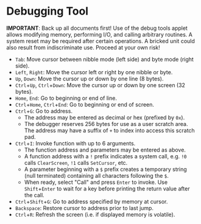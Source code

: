 Debugging Tool
==============

**IMPORTANT**: Back up all documents first! Use of the debug tools applet
allows modifying memory, performing I/O, and calling arbitrary routines. A
system reset may be required after certain operations. A bricked unit could
also result from indiscriminate use. Proceed at your own risk!

* `Tab`: Move cursor between nibble mode (left side) and byte mode (right side).
* `Left`, `Right`: Move the cursor left or right by one nibble or byte.
* `Up`, `Down`: Move the cursor up or down by one line (8 bytes).
* `Ctrl`+`Up`, `Ctrl`+`Down`: Move the cursor up or down by one screen (32 bytes).
* `Home`, `End`: Go to beginning or end of line.
* `Ctrl`+`Home`, `Ctrl`+`End`: Go to beginning or end of screen.
* `Ctrl`+`G`: Go to address.
  * The address may be entered as decimal or hex (prefixed by `0x`).
  * The debugger reserves 256 bytes for use as a user scratch area. The address
    may have a suffix of `+` to index into access this scratch pad.
* `Ctrl`+`I`: Invoke function with up to 6 arguments.
  * The function address and parameters may be entered as above.
  * A function address with a `!` prefix indicates a system call, e.g. `!0`
    calls `ClearScreen`, `!1` calls `SetCursor`, etc.
  * A parameter beginning with a `$` prefix creates a temporary string (null
    terminated) containing all characters following the `$`.
  * When ready, select "Call" and press `Enter` to invoke. Use `Shift`+`Enter`
    to wait for a key before printing the return value after the call.
* `Ctrl`+`Shift`+`G`: Go to address specified by memory at cursor.
* `Backspace`: Restore cursor to address prior to last jump.
* `Ctrl`+`R`: Refresh the screen (i.e. if displayed memory is volatile).
